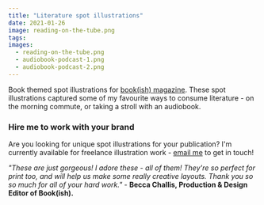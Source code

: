 ```yaml
---
title: "Literature spot illustrations"
date: 2021-01-26
image: reading-on-the-tube.png
tags:
images:
  - reading-on-the-tube.png
  - audiobook-podcast-1.png
  - audiobook-podcast-2.png
---
```


Book themed spot illustrations for [book(ish) magazine](https://www.instagram.com/bookish_mag). These spot illustrations captured some of my favourite ways to consume literature - on the morning commute, or taking a stroll with an audiobook.

### Hire me to work with your brand
Are you looking for unique spot illustrations for your publication? I'm currently available for freelance illustration work - [email me](mailto:vicky.hughes@hotmail.com) to get in touch!

*"These are just gorgeous! I adore these - all of them! They're so perfect for print too, and will help us make some really creative layouts. Thank you so so much for all of your hard work."* - **Becca Challis, Production & Design Editor of Book(ish).**

